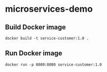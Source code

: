# microservices-demo

## Build Docker image
```
docker build -t service-customer:1.0 .
```

## Run Docker image
```
docker run -p 8080:8080 service-customer:1.0
```
